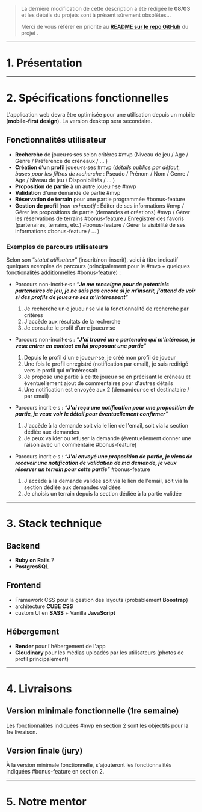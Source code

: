 >
>La dernière modification de cette description a été rédigée le **08/03** et les détails du projets sont à présent sûrement obsolètes...
>
>Merci de vous référer en priorité au [**README sur le repo GitHub**](https://github.com/soniapvg/tennis-partner-app) du projet .
>

---

# 1. Présentation


---

# 2. Spécifications fonctionnelles

L'application web devra être optimisée pour une utilisation depuis un mobile (**mobile-first design**). La version desktop sera secondaire.

## Fonctionnalités utilisateur

- **Recherche** de joueu·rs·ses selon critères #mvp
  (Niveau de jeu / Age / Genre / Préférence de créneaux / … )
- **Création d’un profil** joueu·rs·ses #mvp
  (*détails publics par défaut, bases pour les filtres de recherche* : Pseudo / Prénom / Nom / Genre / Age / Niveau de jeu / Disponibilités / … )
- **Proposition de partie** à un autre joueu·r·se #mvp
- **Validation** d'une demande de partie #mvp
- **Réservation de terrain** pour une partie programmée #bonus-feature
- **Gestion de profil**
  (*non-exhaustif* : Éditer de ses informations #mvp / Gérer les propositions de partie (demandes et créations) #mvp / Gérer les réservations de terrains #bonus-feature / Enregistrer des favoris (partenaires, terrains, etc.) #bonus-feature / Gérer la visibilité de ses informations #bonus-feature / … )

### Exemples de parcours utilisateurs

Selon son “*statut utilisateur*” (inscrit/non-inscrit), voici à titre indicatif quelques exemples de parcours (principalement pour le #mvp + quelques fonctionalités additionnelles #bonus-feature) :

- Parcours non-incrit·e·s : _“**Je me renseigne pour de potentiels partenaires de jeu, je ne sais pas encore si je m’inscrit, j’attend de voir si des profils de joueu·rs·ses m’intéressent**”_
	1. Je recherche un·e joueu·r·se via la fonctionnalité de recherche par critères
	2. J'accède aux résultats de la recherche
	3. Je consulte le profil d’un·e joueu·r·se

- Parcours non-incrit·e·s : _“**J'ai trouvé un·e partenaire qui m'intéresse, je veux entrer en contact en lui proposant une partie**”_
	1. Depuis le profil d'un·e joueu·r·se, je créé mon profil de joueur
	2. Une fois le profil enregistré (notification par email), je suis redirigé vers le profil qui m'intéressait
	3. Je propose une partie à ce·tte joueu·r·se en précisant le créneau et éventuellement ajout de commentaires pour d'autres détails
	4. Une notification est envoyée aux 2 (demandeur·se et destinataire / par email)

- Parcours incrit·e·s : _“**J'ai reçu une notification pour une proposition de partie, je veux voir le détail pour éventuellement confirmer**”_
	1. J'accède à la demande soit via le lien de l'email, soit via la section dédiée aux demandes
	2. Je peux valider ou refuser la demande (éventuellement donner une raison avec un commentaire #bonus-feature)

- Parcours incrit·e·s : _“**J'ai envoyé une proposition de partie, je viens de recevoir une notification de validation de ma demande, je veux réserver un terrain pour cette partie**”_ #bonus-feature
	1. J'accède à la demande validée soit via le lien de l'email, soit via la section dédiée aux demandes validées
	2. Je choisis un terrain depuis la section dédiée à la partie validée


---

# 3. Stack technique

## Backend
-   **Ruby on Rails** 7
-   **PostgresSQL**

## Frontend
-   Framework CSS pour la gestion des layouts (probablement **Boostrap**)
-   architecture **CUBE CSS**
-   custom UI en **SASS** + Vanilla **JavaScript**

## Hébergement
- **Render** pour l'hébergement de l'app
- **Cloudinary** pour les médias uploadés par les utilisateurs (photos de profil principalement)

---

# 4. Livraisons

## Version minimale fonctionnelle (1re semaine)

Les fonctionnalités indiquées #mvp en section 2 sont les objectifs pour la 1re livraison.

## Version finale (jury)

À la version minimale fonctionnelle, s'ajouteront les fonctionnalités indiquées #bonus-feature en section 2.

---

# 5. Notre mentor
